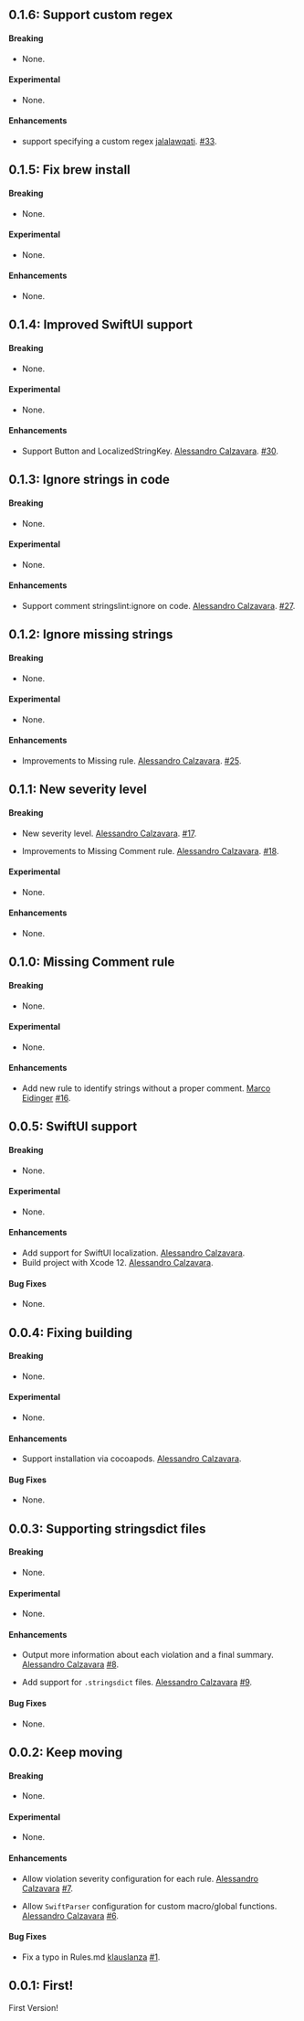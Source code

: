 ## 0.1.6: Support custom regex

#### Breaking

* None.

#### Experimental

* None.

#### Enhancements

* support specifying a custom regex
  [jalalawqati](https://github.com/jalalawqati).
  [#33](https://github.com/dral3x/StringsLint/pull/33).

## 0.1.5: Fix brew install

#### Breaking

* None.

#### Experimental

* None.

#### Enhancements

* None.

## 0.1.4: Improved SwiftUI support

#### Breaking

* None.

#### Experimental

* None.

#### Enhancements

* Support Button and LocalizedStringKey.
  [Alessandro Calzavara](https://github.com/dral3x).
  [#30](https://github.com/dral3x/StringsLint/pull/30).

## 0.1.3: Ignore strings in code

#### Breaking

* None.

#### Experimental

* None.

#### Enhancements

* Support comment stringslint:ignore on code.
  [Alessandro Calzavara](https://github.com/dral3x).
  [#27](https://github.com/dral3x/StringsLint/pull/27).

## 0.1.2: Ignore missing strings

#### Breaking

* None.

#### Experimental

* None.

#### Enhancements

* Improvements to Missing rule.
  [Alessandro Calzavara](https://github.com/dral3x).
  [#25](https://github.com/dral3x/StringsLint/pull/25).

## 0.1.1: New severity level

#### Breaking

* New severity level.
  [Alessandro Calzavara](https://github.com/dral3x).
  [#17](https://github.com/dral3x/StringsLint/pull/17).

* Improvements to Missing Comment rule.
  [Alessandro Calzavara](https://github.com/dral3x).
  [#18](https://github.com/dral3x/StringsLint/pull/18).

#### Experimental

* None.

#### Enhancements

* None.

## 0.1.0: Missing Comment rule

#### Breaking

* None.

#### Experimental

* None.

#### Enhancements

* Add new rule to identify strings without a proper comment.
  [Marco Eidinger](https://github.com/MarcoEidinger)
  [#16](https://github.com/dral3x/StringsLint/pull/16).

## 0.0.5: SwiftUI support

#### Breaking

* None.

#### Experimental

* None.

#### Enhancements

* Add support for SwiftUI localization.
  [Alessandro Calzavara](https://github.com/dral3x).
* Build project with Xcode 12.
  [Alessandro Calzavara](https://github.com/dral3x).

#### Bug Fixes

* None.

## 0.0.4: Fixing building

#### Breaking

* None.

#### Experimental

* None.

#### Enhancements

* Support installation via cocoapods.
  [Alessandro Calzavara](https://github.com/dral3x).

#### Bug Fixes

* None.

## 0.0.3: Supporting stringsdict files

#### Breaking

* None.

#### Experimental

* None.

#### Enhancements

* Output more information about each violation and a final summary.
  [Alessandro Calzavara](https://github.com/dral3x)
  [#8](https://github.com/dral3x/StringsLint/pull/8).

* Add support for `.stringsdict` files.
  [Alessandro Calzavara](https://github.com/dral3x)
  [#9](https://github.com/dral3x/StringsLint/pull/9).

#### Bug Fixes

* None.

## 0.0.2: Keep moving

#### Breaking

* None.

#### Experimental

* None.

#### Enhancements

* Allow violation severity configuration for each rule.
  [Alessandro Calzavara](https://github.com/dral3x)
  [#7](https://github.com/dral3x/StringsLint/pull/7).

* Allow `SwiftParser` configuration for custom macro/global functions.
  [Alessandro Calzavara](https://github.com/dral3x)
  [#6](https://github.com/dral3x/StringsLint/pull/6).

#### Bug Fixes

* Fix a typo in Rules.md
  [klauslanza](https://github.com/klauslanza)
  [#1](https://github.com/dral3x/StringsLint/pull/1).

## 0.0.1: First!

First Version!
